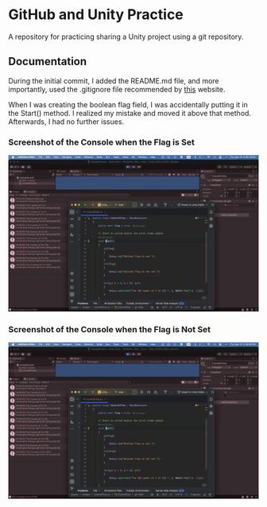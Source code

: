# GitHub and Unity Practice
 A repository for practicing sharing a Unity project using a git repository.

## Documentation
During the initial commit, I added the README.md file, and more importantly, used the .gitignore file recommended by [this](https://dcardonab.notion.site/Git-GitHub-Resources-cc92ced4ae554fea9530398e28275d4c) website.

When I was creating the boolean flag field, I was accidentally putting it in the Start() method. I realized my mistake and moved it above that method. Afterwards, I had no further issues.

### Screenshot of the Console when the Flag is Set
![Screenshot of the Console when the flag is set](/Images/00.png)

### Screenshot of the Console when the Flag is Not Set
![Screenshot of the Console when the Flag is Not Set](/Images/01.png)
